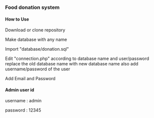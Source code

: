 ### Food donation system

#### How to Use
 Download or clone repository
 
 Make database with any name 
 
 Import "database/donation.sql"
 
 Edit "connection.php" according to database name and user/password 
 replace the old database name with new database name also add username/password of the user

 Add Email and Password
 
 #### Admin user id
 username : admin
 
 password : 12345

 
 
